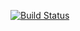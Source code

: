 [![Build Status](https://travis-ci.org/cainzhou96/Project110.svg?branch=master)](https://travis-ci.org/cainzhou96/Project110)
